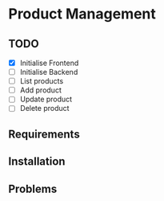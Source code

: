 # Product Management

## TODO

-   [x] Initialise Frontend
-   [ ] Initialise Backend
-   [ ] List products
-   [ ] Add product
-   [ ] Update product
-   [ ] Delete product

## Requirements

## Installation

## Problems
